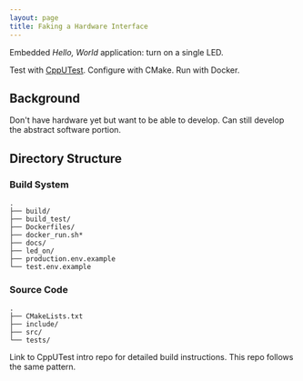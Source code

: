 ```yaml
---
layout: page
title: Faking a Hardware Interface
---
```


Embedded *Hello, World* application: turn on a single LED.

Test with [CppUTest](http://cpputest.github.io/manual.html).
Configure with CMake. Run with Docker.


## Background

Don't have hardware yet but want to be able to develop.
Can still develop the abstract software portion.

## Directory Structure

### Build System

```
.
├── build/
├── build_test/
├── Dockerfiles/
├── docker_run.sh*
├── docs/
├── led_on/
├── production.env.example
└── test.env.example
```

### Source Code

```
.
├── CMakeLists.txt
├── include/
├── src/
└── tests/
```

Link to CppUTest intro repo for detailed build instructions.
This repo follows the same pattern.

